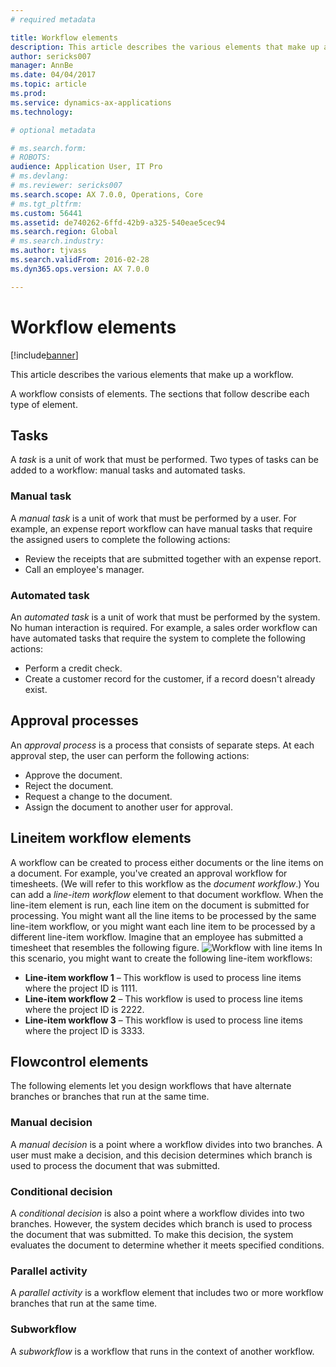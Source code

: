 ```yaml
---
# required metadata

title: Workflow elements
description: This article describes the various elements that make up a workflow.
author: sericks007
manager: AnnBe
ms.date: 04/04/2017
ms.topic: article
ms.prod: 
ms.service: dynamics-ax-applications
ms.technology: 

# optional metadata

# ms.search.form: 
# ROBOTS: 
audience: Application User, IT Pro
# ms.devlang: 
# ms.reviewer: sericks007
ms.search.scope: AX 7.0.0, Operations, Core
# ms.tgt_pltfrm: 
ms.custom: 56441
ms.assetid: de740262-6ffd-42b9-a325-540eae5cec94
ms.search.region: Global
# ms.search.industry: 
ms.author: tjvass
ms.search.validFrom: 2016-02-28
ms.dyn365.ops.version: AX 7.0.0

---
```


# Workflow elements

[!include[banner](../includes/banner.md)]


This article describes the various elements that make up a workflow.

A workflow consists of elements. The sections that follow describe each type of element.

## Tasks
A *task* is a unit of work that must be performed. Two types of tasks can be added to a workflow: manual tasks and automated tasks.

### Manual task

A *manual task* is a unit of work that must be performed by a user. For example, an expense report workflow can have manual tasks that require the assigned users to complete the following actions:

-   Review the receipts that are submitted together with an expense report.
-   Call an employee's manager.

### Automated task

An *automated task* is a unit of work that must be performed by the system. No human interaction is required. For example, a sales order workflow can have automated tasks that require the system to complete the following actions:

-   Perform a credit check.
-   Create a customer record for the customer, if a record doesn't already exist.

## Approval processes
An *approval process* is a process that consists of separate steps. At each approval step, the user can perform the following actions:

-   Approve the document.
-   Reject the document.
-   Request a change to the document.
-   Assign the document to another user for approval.

## Lineitem workflow elements
A workflow can be created to process either documents or the line items on a document. For example, you've created an approval workflow for timesheets. (We will refer to this workflow as the *document workflow*.) You can add a *line-item workflow* element to that document workflow. When the line-item element is run, each line item on the document is submitted for processing. You might want all the line items to be processed by the same line-item workflow, or you might want each line item to be processed by a different line-item workflow. Imagine that an employee has submitted a timesheet that resembles the following figure. ![Workflow with line items](./media/workflow_lineitemworkflow.gif) In this scenario, you might want to create the following line-item workflows:

-   **Line-item workflow 1** – This workflow is used to process line items where the project ID is 1111.
-   **Line-item workflow 2** – This workflow is used to process line items where the project ID is 2222.
-   **Line-item workflow 3** – This workflow is used to process line items where the project ID is 3333.

## Flowcontrol elements
The following elements let you design workflows that have alternate branches or branches that run at the same time.

### Manual decision

A *manual decision* is a point where a workflow divides into two branches. A user must make a decision, and this decision determines which branch is used to process the document that was submitted.

### Conditional decision

A *conditional decision* is also a point where a workflow divides into two branches. However, the system decides which branch is used to process the document that was submitted. To make this decision, the system evaluates the document to determine whether it meets specified conditions.

### Parallel activity

A *parallel activity* is a workflow element that includes two or more workflow branches that run at the same time.

### Subworkflow

A *subworkflow* is a workflow that runs in the context of another workflow.



